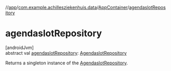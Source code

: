//[app](../../../index.md)/[com.example.achillesziekenhuis.data](../index.md)/[AppContainer](index.md)/[agendaslotRepository](agendaslot-repository.md)

# agendaslotRepository

[androidJvm]\
abstract val [agendaslotRepository](agendaslot-repository.md): [AgendaslotRepository](../-agendaslot-repository/index.md)

Returns a singleton instance of the [AgendaslotRepository](../-agendaslot-repository/index.md).
